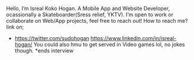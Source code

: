Hello, I’m Isreal Koko Hogan.
A Mobile App and Website Developer, ocassionally a Skateboarder(Sress relief, YKTV).
I’m open to work or collaborate on Web/App projects, feel free to reach out! 
How to reach me? link on;
- https://twitter.com/sudohogan  https://www.linkedin.com/in/isreal-hogan/
You could also hmu to get served in Video games lol, no jokes though. 
*ends interview
